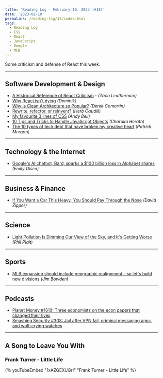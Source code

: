 ```yaml
---
title: 'Reading Log - February 10, 2023 (#18)'
date: '2023-02-10'
permalink: /reading-log/18/index.html
tags:
  - Reading Log
  - CSS
  - React
  - JavaScript
  - Google
  - MLB
---
```


Some criticism and defense of React this week.
<!-- excerpt -->

---

## Software Development & Design

- [A Historical Reference of React Criticism](https://www.zachleat.com/web/react-criticism/) - *(Zach Leatherman)*
- [Why React isn't dying](https://tkdodo.eu/blog/why-react-isnt-dying) *(Dominik)*
- [Why is Clean Architecture so Popular?](https://codeopinion.com/why-is-clean-architecture-so-popular/) *(Derek Comartin)*
- [Rewrite, refactor, or reinvent?](https://herbcaudill.com/words/20190219-rewrite-refactor-reinvent) *(Herb Caudill)*
- [My favourite 3 lines of CSS](https://andy-bell.co.uk/my-favourite-3-lines-of-css/) *(Andy Bell)*
- [10 Tips and Tricks to Handle JavaScript Objects](https://www.syncfusion.com/blogs/post/10-tips-and-tricks-to-handle-javascript-objects.aspx) *(Charuka Herath)*
- [The 10 types of tech debt that have broken my creative heart](https://www.betterbydesign.cc/p/the-10-types-of-tech-debt-that-will) *(Patrick Morgan)*

---

## Technology & the Internet

- [Google's AI chatbot, Bard, sparks a $100 billion loss in Alphabet shares](https://www.npr.org/2023/02/09/1155650909/google-chatbot--error-bard-shares) *(Emily Olsen)*

---

## Business & Finance

- [If You Want a Car This Heavy, You Should Pay Through the Nose](https://slate.com/business/2023/01/electric-cars-hummer-ev-tax-fees-weight-joe-biden.html) *(David Zipper)*

---

## Science

- [Light Pollution Is Dimming Our View of the Sky, and It's Getting Worse](https://www.scientificamerican.com/article/light-pollution-is-dimming-our-view-of-the-sky-and-its-getting-worse/) *(Phil Plait)*

---

## Sports

- [MLB expansion should include geographic realignment - so let's build new divisions](https://theathletic.com/4159445/2023/02/07/mlb-expansion-geographic-realignment/) *(Jim Bowden)*

---

## Podcasts

- [Planet Money #1610: Three economists on the econ papers that changed their lives](https://www.npr.org/2023/01/27/1152015250/economics-papers-nigeria-church-vietnam-china-sweden)
- [Smashing Security #308: Jail after VPN fail, criminal messaging apps, and wolf-crying watches](https://www.smashingsecurity.com/308-jail-after-vpn-fail-criminal-messaging-apps-and-wolf-crying-watches/)

---

## A Song to Leave You With

### Frank Turner - Little Life

{% youTubeEmbed "1xAZGEXUGrI" "Frank Turner - Little Life" %}
